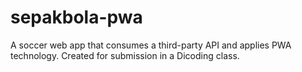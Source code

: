 # sepakbola-pwa
A soccer web app that consumes a third-party API and applies PWA technology. Created for submission in a Dicoding class.
